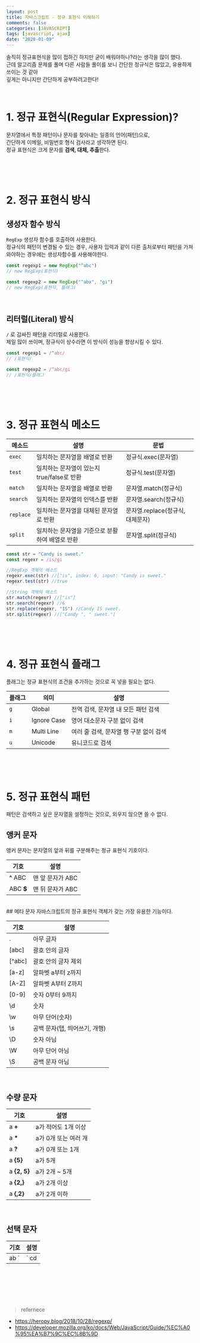 ```yaml
---
layout: post
title: 자바스크립트 - 정규 표현식 이해하기
comments: false
categories: [JAVASCRIPT]
tags: [javascript, ajax]
date: "2020-01-09"
---
```


솔직히 정규표현식을 많이 접하긴 하지만 굳이 배워야하나?라는 생각을 많이 했다.  
근데 알고리즘 문제를 풀며 다른 사람들 풀이를 보니 간단한 정규식은 많았고, 유용하게 쓰이는 것 같아  
깊게는 아니지만 간단하게 공부하려고한다!

<br>

# 1. 정규 표현식(Regular Expression)?

문자열에서 특정 패턴이나 문자를 찾아내는 일종의 언어(패턴)으로,  
간단하게 이메일, 비밀번호 형식 검사라고 생각하면 된다.  
정규 표현식은 크게 문자를 **검색, 대체, 추출**한다.

<br><br><br>

# 2. 정규 표현식 방식

## 생성자 함수 방식

`RegExp` 생성자 함수를 호출하여 사용한다.  
정규식의 패턴이 변경될 수 있는 경우, 사용자 입력과 같이 다른 출처로부터 패턴을 가져와야하는 경우에는 생성자함수를 사용해야한다.

```javascript
const regexp1 = new RegExp("^abc")
// new RegExp(표현식)

const regexp2 = new RegExp("^abx", "gi")
// new RegExp(표현식, 플래그)
```

<br>

## 리터럴(Literal) 방식

`/` 로 감싸진 패턴을 리터럴로 사용한다.  
제일 많이 쓰이며, 정규식이 상수라면 이 방식이 성능을 향상시킬 수 있다.

```javascript
const regexp1 = /^abc/
// /표현식/

const regexp2 = /^abc/gi
// /표현식/플래그
```

<br><br><br>

# 3. 정규 표현식 메소드

| 메소드    | 설명                                            | 문법                             |
| --------- | ----------------------------------------------- | -------------------------------- |
| `exec`    | 일치하는 문자열을 배열로 반환                   | 정규식.exec(문자열)              |
| `test`    | 일치하는 문자열이 있는지 true/false로 반환      | 정규식.test(문자열)              |
| `match`   | 일치하는 문자열을 배열로 반환                   | 문자열.match(정규식)             |
| `search`  | 일치하는 문자열의 인덱스를 반환                 | 문자열.search(정규식)            |
| `replace` | 일치하는 문자열을 대체된 문자열로 반환          | 문자열.replace(정규식, 대체문자) |
| `split`   | 일치하는 문자열을 기준으로 분활하여 배열로 반환 | 문자열.split(정규식)             |

```javascript
const str = "Candy is sweet."
const regexr = /is/gi

//RegExp 객체의 메소드
regexr.exec(str) //["is", index: 6, input: "Candy is sweet."
regexr.test(str) //true

//String 객체의 메소드
str.match(regexr) //["is"]
str.search(regexr) //6
str.replace(regexr, "IS") //Candy IS sweet.
str.split(regexr) //["Candy ", " sweet."]
```

<br><br><br>

# 4. 정규 표현식 플래그

플래그는 정규 표현식의 조건을 추가하는 것으로 꼭 넣을 필요는 없다.

| 플래그 | 의미        | 설명                                   |
| ------ | ----------- | -------------------------------------- |
| `g`    | Global      | 전역 검색, 문자열 내 모든 패턴 검색    |
| `i`    | Ignore Case | 영어 대소문자 구분 없이 검색           |
| `m`    | Multi Line  | 여러 줄 검색, 문자열 행 구분 없이 검색 |
| `u`    | Unicode     | 유니코드로 검색                        |

<br><br><br>

# 5. 정규 표현식 패턴

패턴은 검색하고 싶은 문자열을 설정하는 것으로, 외우지 않으면 쓸 수 없다.

## 앵커 문자

앵커 문자는 문자열의 앞과 뒤를 구분해주는 정규 표현식 기호이다.

| 기호       | 설명             |
| ---------- | ---------------- |
| **^** ABC  | 맨 앞 문자가 ABC |
| ABC **\$** | 맨 뒤 문자가 ABC |

<br>
## 메타 문자
자바스크립트의 정규 표현식 객체가 갖는 가장 유용한 기능이다.

| 기호   | 설명                          |
| ------ | ----------------------------- |
| .      | 아무 글자                     |
| [abc]  | 괄호 안의 글자                |
| [^abc] | 괄호 안의 글자 제외           |
| [a-z]  | 알파벳 a부터 z까지            |
| [A-Z]  | 알파벳 A부터 Z까지            |
| [0-9]  | 숫자 0부터 9까지              |
| \d     | 숫자                          |
| \w     | 아무 단어(숫자)               |
| \s     | 공백 문자(탭, 띄어쓰기, 개행) |
| \D     | 숫자 아님                     |
| \W     | 아무 단어 아님                |
| \S     | 공백 문자 아님                |

<br>

## 수량 문자

| 기호         | 설명                 |
| ------------ | -------------------- |
| a **+**      | a가 적어도 1개 이상  |
| a **\***     | a가 0개 또는 여러 개 |
| a **?**      | a가 0개 또는 1개     |
| a **{5}**    | a가 5개              |
| a **{2, 5}** | a가 2개 ~ 5개        |
| a **{2,}**   | a가 2개 이상         |
| a **{,2}**   | a가 2개 이하         |

<br>

## 선택 문자

| 기호      | 설명             |
| --------- | ---------------- |
| ab `|` cd | ab또는 cd를 선택 |

<br><br><br><br><br>

> <subtitle> refernece

-   <https://heropy.blog/2018/10/28/regexp/>
-   <https://developer.mozilla.org/ko/docs/Web/JavaScript/Guide/%EC%A0%95%EA%B7%9C%EC%8B%9D>
